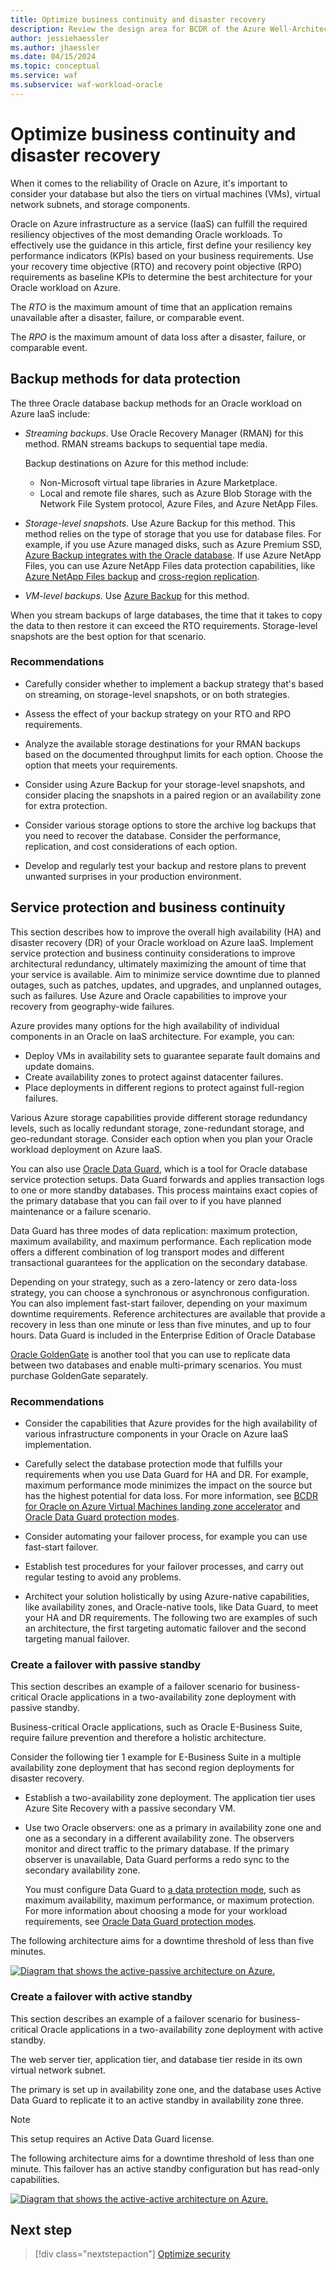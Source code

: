 ```yaml
---
title: Optimize business continuity and disaster recovery
description: Review the design area for BCDR of the Azure Well-Architected Framework. See how to apply these principles to Oracle on Azure IaaS workloads.
author: jessiehaessler
ms.author: jhaessler 
ms.date: 04/15/2024
ms.topic: conceptual
ms.service: waf
ms.subservice: waf-workload-oracle
---
```


# Optimize business continuity and disaster recovery

When it comes to the reliability of Oracle on Azure, it's important to consider your database but also the tiers on virtual machines (VMs), virtual network subnets, and storage components.

Oracle on Azure infrastructure as a service (IaaS) can fulfill the required resiliency objectives of the most demanding Oracle workloads. To effectively use the guidance in this article, first define your resiliency key performance indicators (KPIs) based on your business requirements. Use your recovery time objective (RTO) and recovery point objective (RPO) requirements as baseline KPIs to determine the best architecture for your Oracle workload on Azure.

The *RTO* is the maximum amount of time that an application remains unavailable after a disaster, failure, or comparable event.

The *RPO* is the maximum amount of data loss after a disaster, failure, or comparable event.

## Backup methods for data protection

The three Oracle database backup methods for an Oracle workload on Azure IaaS include:

- *Streaming backups*. Use Oracle Recovery Manager (RMAN) for this method. RMAN streams backups to sequential tape media.
   
   Backup destinations on Azure for this method include: 
   - Non-Microsoft virtual tape libraries in Azure Marketplace.
   - Local and remote file shares, such as Azure Blob Storage with the Network File System protocol, Azure Files, and Azure NetApp Files.

- *Storage-level snapshots*. Use Azure Backup for this method. This method relies on the type of storage that you use for database files. For example, if you use Azure managed disks, such as Azure Premium SSD, [Azure Backup integrates with the Oracle database](/azure/virtual-machines/workloads/oracle/oracle-database-backup-azure-backup). If use Azure NetApp Files, you can use Azure NetApp Files data protection capabilities, like [Azure NetApp Files backup](/azure/azure-netapp-files/backup-introduction) and [cross-region replication](/azure/azure-netapp-files/cross-region-replication-introduction).
- *VM-level backups*. Use [Azure Backup](/azure/virtual-machines/workloads/oracle/oracle-database-backup-azure-backup) for this method.

When you stream backups of large databases, the time that it takes to copy the data to then restore it can exceed the RTO requirements. Storage-level snapshots are the best option for that scenario.

### Recommendations

- Carefully consider whether to implement a backup strategy that's based on streaming, on storage-level snapshots, or on both strategies.

- Assess the effect of your backup strategy on your RTO and RPO requirements.
- Analyze the available storage destinations for your RMAN backups based on the documented throughput limits for each option. Choose the option that meets your requirements.
- Consider using Azure Backup for your storage-level snapshots, and consider placing the snapshots in a paired region or an availability zone for extra protection.
- Consider various storage options to store the archive log backups that you need to recover the database. Consider the performance, replication, and cost considerations of each option. 
- Develop and regularly test your backup and restore plans to prevent unwanted surprises in your production environment.

## Service protection and business continuity

This section describes how to improve the overall high availability (HA) and disaster recovery (DR) of your Oracle workload on Azure IaaS. Implement service protection and business continuity considerations to improve architectural redundancy, ultimately maximizing the amount of time that your service is available. Aim to minimize service downtime due to planned outages, such as patches, updates, and upgrades, and unplanned outages, such as failures. Use Azure and Oracle capabilities to improve your recovery from geography-wide failures.

Azure provides many options for the high availability of individual components in an Oracle on IaaS architecture. For example, you can:

- Deploy VMs in availability sets to guarantee separate fault domains and update domains.
- Create availability zones to protect against datacenter failures.
- Place deployments in different regions to protect against full-region failures.

Various Azure storage capabilities provide different storage redundancy levels, such as locally redundant storage, zone-redundant storage, and geo-redundant storage. Consider each option when you plan your Oracle workload deployment on Azure IaaS.

You can also use [Oracle Data Guard](/azure/virtual-machines/workloads/oracle/configure-oracle-DataGuard), which is a tool for Oracle database service protection setups. Data Guard forwards and applies transaction logs to one or more standby databases. This process maintains exact copies of the primary database that you can fail over to if you have planned maintenance or a failure scenario.

Data Guard has three modes of data replication: maximum protection, maximum availability, and maximum performance. Each replication mode offers a different combination of log transport modes and different transactional guarantees for the application on the secondary database. 

Depending on your strategy, such as a zero-latency or zero data-loss strategy, you can choose a synchronous or asynchronous configuration.
You can also implement fast-start failover, depending on your maximum downtime requirements. Reference architectures are available that provide a recovery in less than one minute or less than five minutes, and up to four hours. Data Guard is included in the Enterprise Edition of Oracle Database

[Oracle GoldenGate](/azure/virtual-machines/workloads/oracle/configure-oracle-golden-gate) is another tool that you can use to replicate data between two databases and enable multi-primary scenarios. You must purchase GoldenGate separately.

### Recommendations

- Consider the capabilities that Azure provides for the high availability of various infrastructure components in your Oracle on Azure IaaS implementation.

- Carefully select the database protection mode that fulfills your requirements when you use Data Guard for HA and DR. For example, maximum performance mode minimizes the impact on the source but has the highest potential for data loss. For more information, see [BCDR for Oracle on Azure Virtual Machines landing zone accelerator](/azure/cloud-adoption-framework/scenarios/oracle-iaas/oracle-disaster-recovery-oracle-landing-zone) and [Oracle Data Guard protection modes](https://docs.oracle.com/en/database/oracle/oracle-database/21/sbydb/oracle-data-guard-protection-modes.html#GUID-7EF6EFEE-7E31-4F80-9C97-1B25DAA025F8).
- Consider automating your failover process, for example you can use fast-start failover.
- Establish test procedures for your failover processes, and carry out regular testing to avoid any problems.
- Architect your solution holistically by using Azure-native capabilities, like availability zones, and Oracle-native tools, like Data Guard, to meet your HA and DR requirements. The following two are examples of such an architecture, the first targeting automatic failover and the second targeting manual failover.

### Create a failover with passive standby

This section describes an example of a failover scenario for business-critical Oracle applications in a two-availability zone deployment with passive standby.

Business-critical Oracle applications, such as Oracle E-Business Suite, require failure prevention and therefore a holistic architecture.

Consider the following tier 1 example for E-Business Suite in a multiple availability zone deployment that has second region deployments for disaster recovery.

- Establish a two-availability zone deployment. The application tier uses Azure Site Recovery with a passive secondary VM.

- Use two Oracle observers: one as a primary in availability zone one and one as a secondary in a different availability zone. The observers monitor and direct traffic to the primary database. If the primary observer is unavailable, Data Guard performs a redo sync to the secondary availability zone.
   
  You must configure Data Guard to [a data protection mode](https://docs.oracle.com/en/database/oracle/oracle-database/19/sbydb/oracle-data-guard-protection-modes.html#GUID-5DB32C5F-3ABF-4AD4-AB41-208F1BF134BB), such as maximum availability, maximum performance, or maximum protection. For more information about choosing a mode for your workload requirements, see [Oracle Data Guard protection modes](https://docs.oracle.com/en/database/oracle/oracle-database/19/sbydb/oracle-data-guard-protection-modes.html#GUID-7EF6EFEE-7E31-4F80-9C97-1B25DAA025F8).


The following architecture aims for a downtime threshold of less than five minutes. 

[![Diagram that shows the active-passive architecture on Azure.](./images/active-passive.png)](./images/active-passive.png)

### Create a failover with active standby

This section describes an example of a failover scenario for business-critical Oracle applications in a two-availability zone deployment with active standby.

The web server tier, application tier, and database tier reside in its own virtual network subnet.

The primary is set up in availability zone one, and the database uses Active Data Guard to replicate it to an active standby in availability zone three.

> [!NOTE]
> This setup requires an Active Data Guard license.

The following architecture aims for a downtime threshold of less than one minute. This failover has an active standby configuration but has read-only capabilities.

[![Diagram that shows the active-active architecture on Azure.](./images/active-active.png)](./images/active-active.png)

## Next step

> [!div class="nextstepaction"]
> [Optimize security](optimize-security.md)

